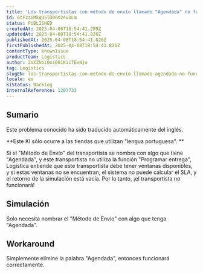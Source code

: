 ```yaml
---
title: 'Los transportistas con método de envío llamado "Agendada" no funcionan'
id: 6tFzzGMkqU5lD06m2evOLm
status: PUBLISHED
createdAt: 2025-04-08T18:54:41.289Z
updatedAt: 2025-04-08T18:54:41.826Z
publishedAt: 2025-04-08T18:54:41.826Z
firstPublishedAt: 2025-04-08T18:54:41.826Z
contentType: knownIssue
productTeam: Logistics
author: 2mXZkbi0oi061KicTExNjo
tag: Logistics
slugEN: los-transportistas-con-metodo-de-envio-llamado-agendada-no-funcionan
locale: es
kiStatus: Backlog
internalReference: 1207733
---
```


## Sumario

<div class="alert alert-info">
  <p>Este problema conocido ha sido traducido automáticamente del inglés.</p>
</div>



**Este KI sólo ocurre a las tiendas que utilizan "lengua portuguesa". **

Si el "Método de Envío" del transportista se nombra con algo que tiene "Agendada", y este transportista no utiliza la función "Programar entrega", Logística entiende que este transportista debe tener ventanas disponibles, y si estas ventanas no se encuentran, el sistema no puede calcular el SLA, y el retorno de la simulación está vacía. Por lo tanto, ¡el transportista no funcionará!


##

## Simulación


Solo necesita nombrar el "Método de Envío" con algo que tenga "Agendada".



## Workaround


Simplemente elimine la palabra "Agendada", entonces funcionará correctamente.





